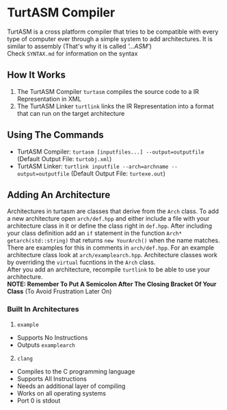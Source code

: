 # TurtASM Compiler
TurtASM is a cross platform compiler that tries to be compatible with every type of computer ever through a simple system to add architectures. It is similar to assembly (That's why it is called *'...ASM'*)  
Check `SYNTAX.md` for information on the syntax

## How It Works
1. The TurtASM Compiler `turtasm` compiles the source code to a IR Representation in XML
2. The TurtASM Linker `turtlink` links the IR Representation into a format that can run on the target architecture

## Using The Commands
* TurtASM Compiler: `turtasm [inputfiles...] --output=outputfile` (Default Output File: `turtobj.xml`)
* TurtASM Linker: `turtlink inputfile --arch=archname --output=outputfile` (Default Output File: `turtexe.out`)

## Adding An Architecture
Architectures in turtasm are classes that derive from the `Arch` class. To add a new architecture open `arch/def.hpp` and either include a file with your architecture class in it or define the class right in `def.hpp`. After including your class definition add an `if` statement in the function `Arch* getarch(std::string)` that returns `new YourArch()` when the name matches. There are examples for this in comments in `arch/def.hpp`. For an example architecture class look at `arch/examplearch.hpp`. Architecture classes work by overriding the `virtual` fucntions in the `Arch` class.  
After you add an architecture, recompile `turtlink` to be able to use your architecture.  
**NOTE: Remember To Put A Semicolon After The Closing Bracket Of Your Class** (To Avoid Frustration Later On)

### Built In Architectures
1. `example`
  * Supports No Instructions
  * Outputs `examplearch`
2. `clang`
  * Compiles to the C programming language
  * Supports All Instructions
  * Needs an additional layer of compiling
  * Works on all operating systems
  * Port 0 is stdout
